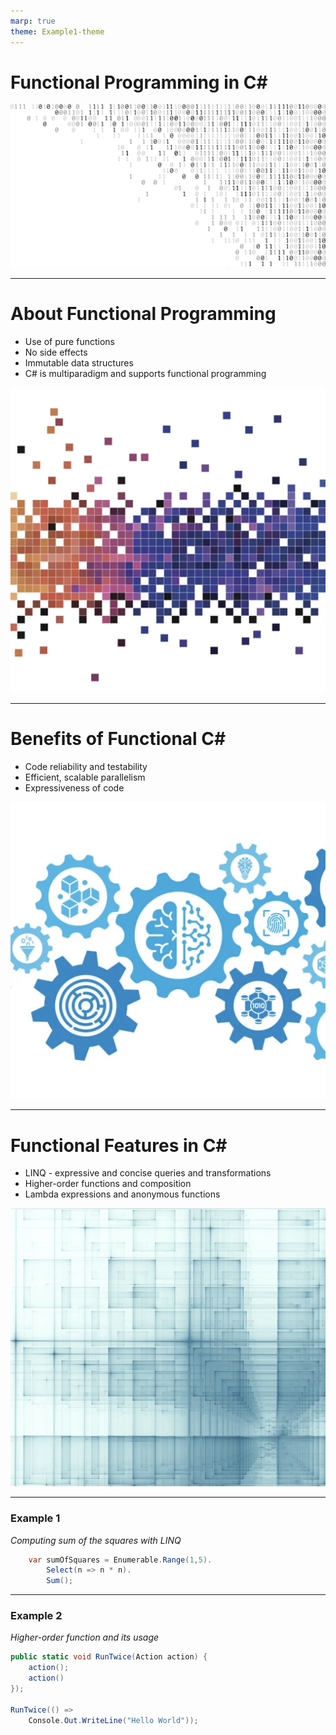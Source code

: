 ```yaml
---
marp: true
theme: Example1-theme
---
```

# Functional Programming in C#
![bg right:60%](img/title.jpg)

---
# About Functional Programming
- Use of pure functions
- No side effects
- Immutable data structures
- C# is multiparadigm and supports functional programming


![bg right:50% 50%](img/01.jpg)

---
# Benefits of Functional C#
- Code reliability and testability
- Efficient, scalable parallelism
- Expressiveness of code 

![bg right:50% 50%](img/02.jpg)

---
# Functional Features in C#
- LINQ - expressive and concise queries and transformations
- Higher-order functions and composition
- Lambda expressions and anonymous functions

![bg right:50% 50%](img/03.jpg)


---
### Example 1
*Computing sum of the squares with LINQ*
```csharp
    var sumOfSquares = Enumerable.Range(1,5).
        Select(n => n * n).
        Sum();
```
---
### Example 2
*Higher-order function and its usage*
```csharp
public static void RunTwice(Action action) {
    action();
    action()
});

RunTwice(() => 
    Console.Out.WriteLine("Hello World"));
```